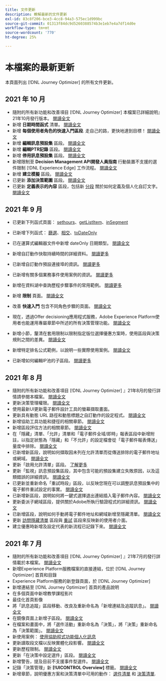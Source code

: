 ```yaml
---
title: 文件更新
description: 瞭解最新的文件更新
exl-id: 83c8f206-bce3-4cc8-94a3-575ec1d999bc
source-git-commit: 01313f84dc9d5260388574b3e1eb7e4a7df14d0e
workflow-type: tm+mt
source-wordcount: '770'
ht-degree: 25%

---
```


# 本檔案的最新更新

本頁面列出 [!DNL Journey Optimizer] 的所有文件更新。


## 2021 年 10 月

* 隨附的所有新功能和改善項目 [!DNL Journey Optimizer] 本檔案已詳細說明』21年10月發行版本。 [閱讀全文](release-notes.md)
* 新增 **日期時間函式** 清單。 [閱讀全文](personalization/functions/dates.md)
* 新增 **每個使用者角色的快速入門區段**. 走自己的路，更快地達到目標！ [閱讀全文](quick-start.md)
* 新增 **編輯訊息預設集** 區段。 [閱讀全文](configuration/message-presets.md#edit-message-preset)
* 新增 **編輯PTR記錄** 區段。 [閱讀全文](configuration/ptr-records.md#edit-ptr-record)
* 新增 **停用訊息預設集** 區段。 [閱讀全文](configuration/message-presets.md#edit-message-preset#deactivate-preset)
* 新增限制至 **Decision Management API開發人員指南** 行動裝置不支援的選件限制 [!DNL Experience Edge] 工作流程。 [閱讀全文](offers/api-reference/offers-api/personalized-offers/create.md#limitations)
* 新增 **建立模擬** 區段。 [閱讀全文](offers/offer-activities/simulation.md)
* 已更新 **添加決策範圍** 區段。 [閱讀全文](offers/offer-activities/create-offer-activities.md#add-decision-scopes)
* 已更新 **定義表示的內容** 區段，包括新 [分段](offers/offer-library/creating-personalized-offers.md#custom-text) 關於如何定義及個人化自訂文字。 [閱讀全文](offers/offer-library/creating-personalized-offers.md#content)

## 2021 年 9 月

* 已更新下列函式頁面： [sethours](building-journeys/functions/functionsethours.md)、[getListItem](building-journeys/functions/functiongetlistitem.md)、[inSegment](building-journeys/functions/functioninsegment.md)

* 已新增下列函式： [篩選](building-journeys/functions/functionfilter.md)、[相交](building-journeys/functions/functionintersect.md)、[toDateOnly](building-journeys/functions/functiontodateonly.md)

* 已在運算式編輯器文件中新增 dateOnly 日期類型。 [閱讀全文](building-journeys/expression/data-types.md)

* 新增自訂動作快取持續時間的詳細資料。 [閱讀更多](datasource/external-data-sources.md#section_wjp_nl5_nhb)

* 已新增自訂動作預設連接埠的資訊。 [閱讀更多](action/about-custom-action-configuration.md#url-configuration)

* 已新增有關多個業務事件使用案例的資訊。 [閱讀更多](event/about-creating-business.md#multiple-business-events)

* 新增在資料湖中查詢歷程步驟事件的常用範例。 [閱讀更多](reports/query-examples.md)

* 新增 **限制** 頁面。 [閱讀全文](limitations.md)

* 改善 **快速入門** 包含不同角色步驟的頁面。 [閱讀全文](quick-start.md)

* 現在，透過Offer decisioning應用程式服務，Adobe Experience Platform使用者也能運用專屬章節中所述的所有決策管理功能。 [閱讀全文](offers/get-started/starting-offer-decisioning.md)

* 新增小節，釐清在套用限制以限制指定版位選擇優惠方案時，使用區段與決策規則之間的差異。 [閱讀全文](offers/offer-activities/create-offer-activities.md#segments-vs-decision-rules)

* 新增特定排名公式範例，以說明一些實際使用案例。 [閱讀全文](offers/offer-library/create-ranking-formulas.md#ranking-formula-examples)

* 已新增如何編輯IP池的子區段。 [閱讀更多](configuration/ip-pools.md#edit-ip-pool)

## 2021 年 8 月

* 隨附的所有新功能和改善項目 [!DNL Journey Optimizer] 』21年8月的發行詳情請參閱本檔案。 [閱讀全文](release-notes.md)
* 更新決策管理權限。 [閱讀全文](administration/ootb-product-profiles.md)
* 使用最新UI更新電子郵件設計工具的螢幕擷取畫面。
* 更新具有動態 URL 路徑和動態標題之自訂動作的設定程式。 [閱讀全文](action/about-custom-action-configuration.md#url-configuration)
* 新增協助工具功能和捷徑的相關章節。 [閱讀全文](user-interface.md#accessibility)
* 新增區段評估方法的相關章節。 [閱讀全文](segment/about-segments.md#evaluation-method-in-journey-optimizer)
* 在「隱藏」清單、「允許」清單和「電子郵件全域/即時」報表區段中新增附註，以指定狀態為「隱藏」和「不允許」的設定檔會從「電子郵件報表傳送」量度中排除。 [閱讀全文](reports/email-global-report.md)
* 已新增新區段，說明如何擷取因未列在允許清單而從傳送排除的電子郵件地址或網域。 [閱讀全文](allow-list.md#reporting)
* 更新「啟用允許清單」區段。 [了解更多](allow-list.md#enable-allow-list)
* 更新「監視」訊息預設集區段，其中包含可能的預設集建立失敗原因，以及這類錯誤的詳細資訊。 [閱讀全文](configuration/message-presets.md#monitor-message-presets)
* 已更新並重新命名「重試時段」區段，以反映您現在可以調整訊息預設集中的電子郵件重試設定的事實。 [閱讀全文](configuration/retries.md#retry-duration)
* 已新增新區段，說明如何將一鍵式選擇退出連結插入電子郵件內容。 [閱讀全文](message-tracking.md#one-click-opt-out-link)
* 更新委派子網域區段，提供關於Adobe所執行驗證程式的詳細資訊。 [閱讀全文](configuration/delegate-subdomain.md#subdomain-validation)
* 已新增區段，說明如何手動將電子郵件地址和網域新增至隱藏清單。 [閱讀全文](configuration/manage-suppression-list.md#add-addresses-and-domains)
* 更新 [訪問隱藏清單](configuration/manage-suppression-list.md#access-suppression-list) 區段與 [重試](configuration/retries.md) 區段來反映新的使用者介面。
* 建立優惠時新增及設定代表的新流程已記錄下來。 [閱讀全文](offers/offer-library/creating-personalized-offers.md#representations)


## 2021 年 7 月

* 隨附的所有新功能和改善項目 [!DNL Journey Optimizer] 』21年7月的發行詳情載於本檔案。 [閱讀全文](release-notes.md)
* 新增Experience Platform服務檔案的直接連結，位於 [!DNL Journey Optimizer] 首頁和目錄
* Experience Platform服務的新登錄頁面，於 [!DNL Journey Optimizer]
* 新增連結至 [!DNL Journey Optimizer] 首頁的產品說明
* 在多個頁面中新增教學課程影片
* 最佳化首頁影像
* 將「訊息追蹤」區段移動、改良及重新命名為「新增連結及追蹤訊息」。 [閱讀全文](message-tracking.md)
* 在鏡像頁面上新增子區段。 [閱讀全文](message-tracking.md#mirror-page)
* 在檔案和畫面中，將「選件活動」重新命名為「決策」，將「決策」重新命名為「決策範圍」。 [閱讀全文](offers/get-started/starting-offer-decisioning.md)
* 新使用案例： [使用協助程式功能個人化訊息](personalization/personalization-use-case-helper-functions.md)
* 更新讀取段文檔以反映實體化段影響。 [閱讀全文](building-journeys/read-segment.md)
* 更新歷程限制。 [閱讀全文](limitations.md)
* 更新「在決策中設定選件」區段。 [閱讀全文](offers/offer-activities/configure-offer-selection.md)
* 新增警告，提及目前不支援事件型選件。 [閱讀全文](offers/offer-library/creating-personalized-offers.md#eligibility)
* 記錄「決策管理」新 **[!UICONTROL Overview]** 標籤。 [閱讀全文](offers/get-started/user-interface.md#overview)
* 新增章節，說明優惠方案和決策清單中可用的動作： [選件清單](offers/offer-library/creating-personalized-offers.md#offer-list) 和 [決策清單](offers/offer-activities/create-offer-activities.md#decision-list).
